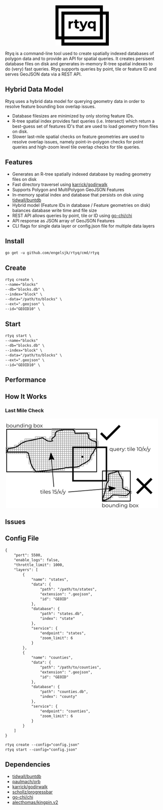 <p align="center">
    <img src="/.github/images/logo.png" 
    width="175" border="0" alt="rtyq"></a>
</p>

Rtyq is a command-line tool used to create spatially indexed databases of polygon data and to provide an API for spatial queries. It creates persisent database files on disk and generates in-memory R-tree spatial indexes to do (very) fast queries. Rtyq supports queries by point, tile or feature ID and serves GeoJSON data via a REST API. 

## Hybrid Data Model

Rtyq uses a hybrid data model for querying geometry data in order to resolve feature bounding box overlap issues. 

* Database filesizes are minimized by only storing feature IDs.
* R-tree spatial index provides fast queries (i.e. Intersect) which return a best-guess set of features ID's that are used to load geometry from files on disk. 
* Slower last-mile spatial checks on feature geometries are used to resolve overlap issues, namely point-in-polygon checks for point queries and high-zoom level tile overlap checks for tile queries.

## Features

* Generates an R-tree spatially indexed database by reading geometry files on disk
* Fast directory traversel using [karrick/godirwalk](https://github.com/karrick/godirwalk)
* Supports Polygon and MultiPolygon GeoJSON Features 
* In-memory spatial index and database that persists on disk using [tidwall/buntdb](https://github.com/tidwall/buntdb)
* Hybrid model (Feature IDs in database / Feature geometries on disk) balances database write time and file size
* REST API allows queries by point, tile or ID using [go-chi/chi](https://github.com/go-chi/chi)
* API response as JSON array of GeoJSON Features
* CLI flags for single data layer or config.json file for multiple data layers

## Install

```
go get -u github.com/engelsjk/rtyq/cmd/rtyq
```

## Create

```
rtyq create \
--name="blocks"
--db="blocks.db" \
--index="block" \
--data="/path/to/blocks" \
--ext=".geojson" \
--id="GEOID10" \
```

## Start

```
rtyq start \
--name="blocks"
--db="blocks.db" \
--index="block" \
--data="/path/to/blocks" \
--ext=".geojson" \
--id="GEOID10" \
```

## Performance

## How It Works

### Last Mile Check

<p align="center">
    <img src="/.github/images/last-mile.png" 
    width="500" border="0" alt="rtyq"></a>
</p>

## Issues

## Config File

```
{
    "port": 5500,
    "enable_logs": false,
    "throttle_limit": 1000,
    "layers": [
        {
            "name": "states",
            "data": {
                "path": "/path/to/states",
                "extension": ".geojson",
                "id": "GEOID"
            },
            "database": {
                "path": "states.db",
                "index": "state"
            },
            "service": {
                "endpoint": "states",
                "zoom_limit": 6
            }
        },
        {
            "name": "counties",
            "data": {
                "path": "/path/to/counties",
                "extension": ".geojson",
                "id": "GEOID"
            },
            "database": {
                "path": "counties.db",
                "index": "county"
            },
            "service": {
                "endpoint": "counties",
                "zoom_limit": 6
            }
        }
    ]
}
```

```
rtyq create --config="config.json"
rtyq start --config="config.json"
```

## Dependencies

* [tidwall/buntdb](https://github.com/tidwall/buntdb)
* [paulmach/orb](https://github.com/paulmach/orb)
* [karrick/godirwalk](https://github.com/karrick/godirwalk)
* [schollz/progressbar](https://github.com/schollz/progressbar)
* [go-chi/chi](https://github.com/go-chi/chi)
* [alecthomas/kingpin.v2](https://github.com/alecthomas/kingpin)
